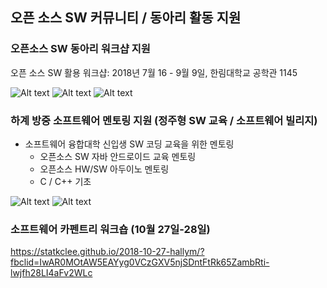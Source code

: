 ## 오픈 소스 SW 커뮤니티 / 동아리 활동 지원

### 오픈소스 SW 동아리 워크샵 지원
 오픈 소스 SW 활용 워크샵: 2018년 7월 16 - 9월 9일, 한림대학교 공학관 1145
 
![Alt text](https://github.com/Hallym-OpenSourceSW/Hallym-OpenSourceSW.github.io/blob/master/img/KakaoTalk_20180813_160611118.jpg)
![Alt text](https://github.com/Hallym-OpenSourceSW/Hallym-OpenSourceSW.github.io/blob/master/img/KakaoTalk_20180813_160613820.jpg)
![Alt text](https://github.com/Hallym-OpenSourceSW/Hallym-OpenSourceSW.github.io/blob/master/img/KakaoTalk_20180813_160614386.jpg)


### 하계 방중 소프트웨어 멘토링 지원 (정주형 SW 교육 / 소프트웨어 빌리지)
  - 소프트웨어 융합대학 신입생 SW 코딩 교육을 위한 멘토링
       - 오픈소스 SW 자바 안드로이드 교육 멘토링
       - 오픈소스 HW/SW 아두이노 멘토링
       - C / C++ 기초 
     
![Alt text](https://github.com/Hallym-OpenSourceSW/Hallym-OpenSourceSW.github.io/blob/master/img/KakaoTalk_20180813_160710291.jpg)
![Alt text](https://github.com/Hallym-OpenSourceSW/Hallym-OpenSourceSW.github.io/blob/master/img/KakaoTalk_20180813_160710781.jpg)



### 소프트웨어 카펜트리 워크숍 (10월 27일-28일)
https://statkclee.github.io/2018-10-27-hallym/?fbclid=IwAR0MOtAW5EAYyg0VCzGXV5njSDntFtRk65ZambRti-lwjfh28LI4aFv2WLc
